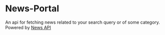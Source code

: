 # News-Portal
An api for fetching news related to your search query or of some category.
Powered by [News API](https://newsapi.org/)
